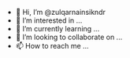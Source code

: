 - 👋 Hi, I’m @zulqarnainsikndr
- 👀 I’m interested in ...
- 🌱 I’m currently learning ...
- 💞️ I’m looking to collaborate on ...
- 📫 How to reach me ...

<!---
zulqarnainsikndr/zulqarnainsikndr is a ✨ special ✨ repository because its `README.md` (this file) appears on your GitHub profile.
You can click the Preview link to take a look at your changes.
--->
